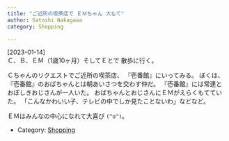 ```yaml
---
title: "ご近所の喫茶店で ＥＭちゃん 大もて"
author: Satoshi Nakagawa
category: Shopping

---
```


[2023-01-14]  
 Ｃ、Ｂ、ＥＭ（1歳10ヶ月）そしてＥとで
散歩に行く。

 Ｃちゃんのリクエストでご近所の喫茶店、
『壱番館』にいってみる。
ぼくは、『壱番館』のおばちゃんとは朝あいさつを交わす仲だ。
『壱番館』には常連とおぼしきおじさんが一人いた。
おばちゃんとおじさんにＥＭがえらくもてていた。
「こんなかわいい子、テレビの中でしか見たことないわ」などなど。

 ＥＭはみんなの中心になれて大喜び `(^o^)`。

- Category: [Shopping](/categories.html#Shopping)

